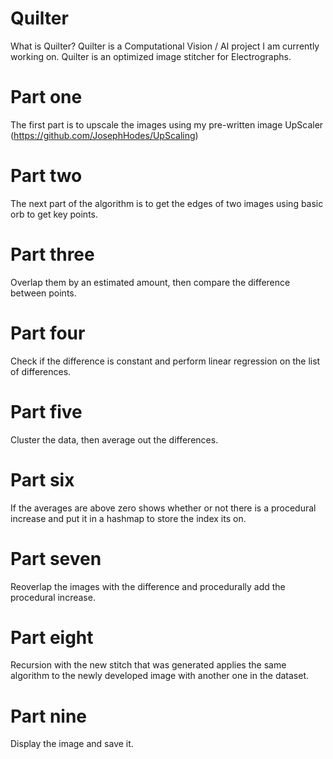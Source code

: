 # Quilter
What is Quilter? Quilter is a Computational Vision / AI project I am currently working on.  Quilter is an optimized image stitcher for Electrographs. 

# Part one
The first part is to upscale the images using my pre-written image UpScaler (https://github.com/JosephHodes/UpScaling)

# Part two
The next part of the algorithm is to get the edges of two images using  basic orb to get key points.

# Part three
Overlap them by an estimated amount, then compare the difference between points.

# Part four 
Check if the difference is constant and perform linear regression on the list of differences.

# Part five
Cluster the data, then average out the differences. 

# Part six
If the averages are above zero shows whether or not there is a procedural increase and put it in a hashmap to store the index its on.

# Part seven
Reoverlap the images with the difference and procedurally add the procedural increase.

# Part eight 
Recursion with the new stitch that was generated applies the same algorithm to the newly developed image with another one in the dataset.

# Part nine 
Display the image and save it.
